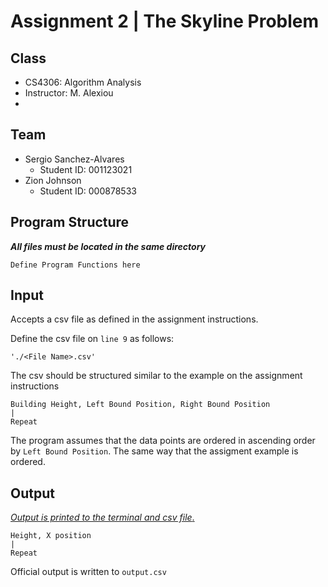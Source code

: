 # Assignment 2  |  The Skyline Problem

## Class
- CS4306: Algorithm Analysis
- Instructor: M. Alexiou
- 
## Team
- Sergio Sanchez-Alvares
  - Student ID: 001123021
- Zion Johnson
  - Student ID: 000878533

## Program Structure
___All files must be located in the same directory___

    Define Program Functions here

## Input
Accepts a csv file as defined in the assignment instructions.
 
Define the csv file on `line 9` as follows: 

    './<File Name>.csv'

The csv should be structured similar to the example on the assignment instructions

    Building Height, Left Bound Position, Right Bound Position
    |
    Repeat

The program assumes that the data points are ordered in ascending order by `Left Bound Position`.
The same way that the assigment example is ordered.

## Output

<u>*Output is printed to the terminal and csv file*.</u>

    Height, X position
    |
    Repeat

Official output is written to `output.csv`
